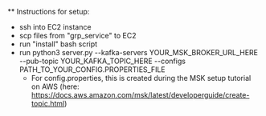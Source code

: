 ** Instructions for setup:

- ssh into EC2 instance
- scp files from "grp_service" to EC2
- run "install" bash script
- run python3 server.py --kafka-servers YOUR_MSK_BROKER_URL_HERE --pub-topic YOUR_KAFKA_TOPIC_HERE --configs PATH_TO_YOUR_CONFIG.PROPERTIES_FILE
    - For config.properties, this is created during the MSK setup tutorial on AWS (here: https://docs.aws.amazon.com/msk/latest/developerguide/create-topic.html)
